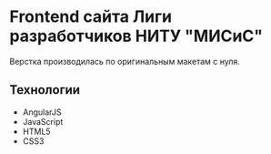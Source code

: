 # Frontend сайта Лиги разработчиков НИТУ "МИСиС" 
Верстка производилась по оригинальным макетам с нуля.
## Технологии
* AngularJS
* JavaScript
* HTML5
* CSS3
